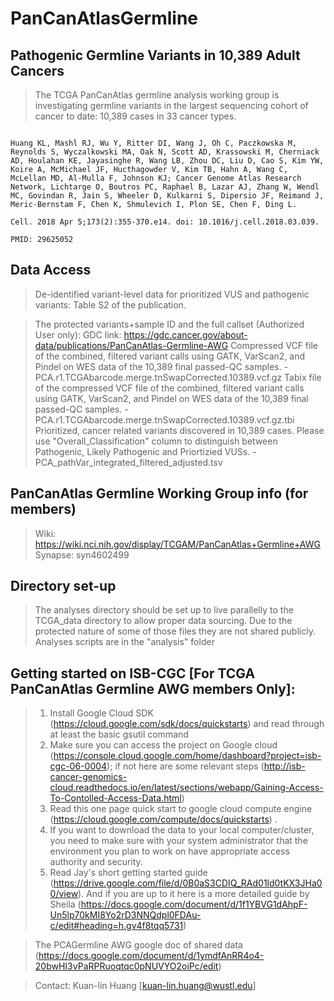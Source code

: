 # PanCanAtlasGermline #

## Pathogenic Germline Variants in 10,389 Adult Cancers ## 
>The TCGA PanCanAtlas germline analysis working group is investigating germline variants in the largest sequencing cohort of cancer to date: 10,389 cases in 33 cancer types.     
```Pathogenic Germline Variants in 10,389 Adult Cancers.

Huang KL, Mashl RJ, Wu Y, Ritter DI, Wang J, Oh C, Paczkowska M, Reynolds S, Wyczalkowski MA, Oak N, Scott AD, Krassowski M, Cherniack AD, Houlahan KE, Jayasinghe R, Wang LB, Zhou DC, Liu D, Cao S, Kim YW, Koire A, McMichael JF, Hucthagowder V, Kim TB, Hahn A, Wang C, McLellan MD, Al-Mulla F, Johnson KJ; Cancer Genome Atlas Research Network, Lichtarge O, Boutros PC, Raphael B, Lazar AJ, Zhang W, Wendl MC, Govindan R, Jain S, Wheeler D, Kulkarni S, Dipersio JF, Reimand J, Meric-Bernstam F, Chen K, Shmulevich I, Plon SE, Chen F, Ding L.

Cell. 2018 Apr 5;173(2):355-370.e14. doi: 10.1016/j.cell.2018.03.039.

PMID: 29625052
```

## Data Access ##
>De-identified variant-level data for prioritized VUS and pathogenic variants: Table S2 of the publication.

>The protected variants+sample ID and the full callset (Authorized User only):
>GDC link: https://gdc.cancer.gov/about-data/publications/PanCanAtlas-Germline-AWG
>Compressed VCF file of the combined, filtered variant calls using GATK, VarScan2, and Pindel on WES data of the 10,389 final passed-QC samples. - PCA.r1.TCGAbarcode.merge.tnSwapCorrected.10389.vcf.gz
>Tabix file of the compressed VCF file of the combined, filtered variant calls using GATK, VarScan2, and Pindel on WES data of the 10,389 final passed-QC samples. - PCA.r1.TCGAbarcode.merge.tnSwapCorrected.10389.vcf.gz.tbi
>Prioritized, cancer related variants discovered in 10,389 cases. Please use "Overall_Classification" column to distinguish between Pathogenic, Likely Pathogenic and Priortizied VUSs. - PCA_pathVar_integrated_filtered_adjusted.tsv

## PanCanAtlas Germline Working Group info (for members) ##
>Wiki: https://wiki.nci.nih.gov/display/TCGAM/PanCanAtlas+Germline+AWG 
>Synapse: syn4602499  

## Directory set-up ##
> The analyses directory should be set up to live parallelly to the TCGA_data directory to allow proper data sourcing. Due to the protected nature of some of those files they are not shared publicly. 
> Analyses scripts are in the "analysis" folder

## Getting started on ISB-CGC [For TCGA PanCanAtlas Germline AWG members Only]: ##  
>1) Install Google Cloud SDK (https://cloud.google.com/sdk/docs/quickstarts) and read through at least the basic gsutil command 
>2) Make sure you can access the project on Google cloud (https://console.cloud.google.com/home/dashboard?project=isb-cgc-06-0004); if not here are some relevant steps (http://isb-cancer-genomics-cloud.readthedocs.io/en/latest/sections/webapp/Gaining-Access-To-Contolled-Access-Data.html)  
>3) Read this one page quick start to google cloud compute engine (https://cloud.google.com/compute/docs/quickstarts) . 
>4) If you want to download the data to your local computer/cluster, you need to make sure with your system administrator that the environment you plan to work on have appropriate access authority and security.  
>5) Read Jay's short getting started guide (https://drive.google.com/file/d/0B0aS3CDIQ_RAd01ld0tKX3JHa00/view). And if you are up to it here is a more detailed guide by Sheila (https://docs.google.com/document/d/1f1YBVG1dAhpF-Un5lp70kMI8Yo2rD3NNQdpl0FDAu-c/edit#heading=h.gv4f8tqq5731)  

>The PCAGermline AWG google doc of shared data (https://docs.google.com/document/d/1ymdfAnRR4o4-20bwHI3vPaRPRuoqtqc0pNUVYO2oiPc/edit) 


> Contact: Kuan-lin Huang [kuan-lin.huang@wustl.edu]
